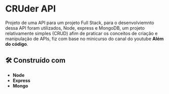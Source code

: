  
# CRUder API

Projeto de uma API para um projeto Full Stack, para o desenvolviemnto dessa API foram utilizados, Node, express e MongoDB, um projeto relativamente simples (CRUD) afim
de praticar os conceitos de criação e manipulação de APIs, fiz com base no minicurso do canal do youtube **Além do código**. 

## 🛠️ Construído com

* **Node**
* **Express** 
* **Mongo**

